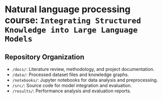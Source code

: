 # Natural language processing course: `Integrating Structured Knowledge into Large Language Models`

## Repository Organization

- `/docs/`: Literature review, methodology, and project documentation.
- `/data/`: Processed dataset files and knowledge graphs.
- `/notebooks/`: Jupyter notebooks for data analysis and preprocessing.
- `/src/`: Source code for model integration and evaluation.
- `/results/`: Performance analysis and evaluation reports.